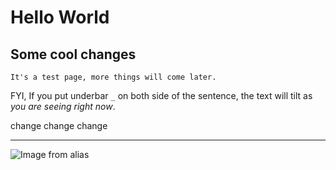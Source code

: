 # Hello World

## Some cool changes

``
It's a test page, more things will come later.
``


FYI, If you put underbar `_` on both side of the sentence, the text will tilt as _you are seeing right now_.



change change change


---
![Image from alias](Logo.svg)
